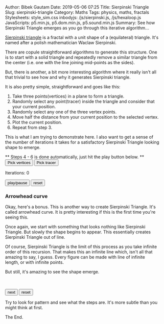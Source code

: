 Author: Bibek Gautam
Date: 2019-05-06 07:25
Title: Sierpinski Triangle
Slug: sierpinski-triangle
Category: Maths
Tags: physics, maths, fractals
Stylesheets: style_sim.css
inbodyjs: /js/sierpinski.js, /js/hexaloop.js
JavaScripts: p5.min.js, p5.dom.min.js, p5.sound.min.js
Summary: See how Sierpinski Triangle emerges as you go through this iterative algorithm...

[Sierpinski triangle](https://en.wikipedia.org/wiki/Sierpi%C5%84ski_triangle) is a fractal with a
unit shape of a (equilateral) triangle. It's named after a polish mathematician Waclaw Sierpinski.

There are copule straightforward algorithms to generate this structure. One is to start with a solid
triangle and repeatedly remove a similar triangle from the center (i.e. one with the line joining
mid-points as the sides).

But, there is another, a bit more interesting algorithm where it really isn't all that trivial to see
how and why it generates Sierpinski triangle.

It is also pretty simple, straightforward and goes like this:

1. Take three points(vertices) in a plane to form a triangle.  
2. Randomly select any point(tracer) inside the triangle and consider that your current position.  
3. Randomly select any one of the three vertex points.  
4. Move half the distance from your current position to the selected vertex.  
5. Plot the current position.  
6. Repeat from step 3.  


 This is what I am trying to demonstrate here. I also want to get a sense of the number of
iterations it takes for a satisfactory Sierpinski Triangle looking shape to emerge.  

 ** Steps 4 - 6 is done automatically, just hit the play button below. **
<button id='pointBtn'>Pick vertices</button> <button id='queenBtn'>Pick tracer</button> <br>
<span id="simulation"><span>

Iterations: <data id='iterations'>0</data>

<button id='play'>play/pause</button>
<button id='reset'>reset</button>

### Arrowhead curve
Okay, here's a bonus. This is another way to create Sierpinski Triangle. It's called arrowhead curve. It is pretty interesting if this is the first time you're seeing this.

Once again, we start with something that looks nothing like Sierpinski Triangle. But slowly the shape
begins to appear. This essentially creates Sierpinski Triangle out of line.  

Of course,
Sierpinski Triangle is the limit of this process as you take infinite order of this recursion.
That  makes this an infinite line which, isn't all that amazing to say, I guess. Every figure can be made
with line of infinite length, or with infinite points.

But still, it's amazing to see the shape emerge.

<span id="hexaloop"> </span>  <br><br>
<button id='next'>next</button>
<button id='resetHexaLoop'>reset</button>

Try to look for pattern and see what the steps are. It's more subtle than you might think at first.

The End.
